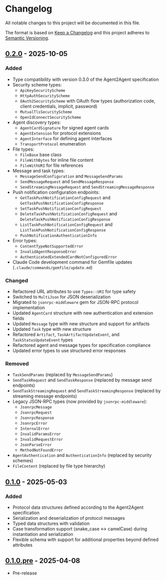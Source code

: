 # Changelog
All notable changes to this project will be documented in this file.

The format is based on [Keep a Changelog](http://keepachangelog.com/en/1.1.1/)
and this project adheres to [Semantic Versioning](http://semver.org/spec/v2.0.0.html).

## [0.2.0] - 2025-10-05

### Added

- Type compatibility with version 0.3.0 of the Agent2Agent specification
- Security scheme types:
  - `ApiKeySecurityScheme`
  - `HttpAuthSecurityScheme`
  - `OAuth2SecurityScheme` with OAuth flow types (authorization code, client credentials, implicit, password)
  - `MutualTlsSecurityScheme`
  - `OpenIdConnectSecurityScheme`
- Agent discovery types:
  - `AgentCardSignature` for signed agent cards
  - `AgentExtension` for protocol extensions
  - `AgentInterface` for defining agent interfaces
  - `TransportProtocol` enumeration
- File types:
  - `FileBase` base class
  - `FileWithBytes` for inline file content
  - `FileWithURI` for file references
- Message and task types:
  - `MessageSendConfiguration` and `MessageSendParams`
  - `SendMessageRequest` and `SendMessageResponse`
  - `SendStreamingMessageRequest` and `SendStreamingMessageResponse`
- Push notification configuration endpoints:
  - `GetTaskPushNotificationConfigRequest` and `GetTaskPushNotificationConfigResponse`
  - `SetTaskPushNotificationConfigRequest`
  - `DeleteTaskPushNotificationConfigRequest` and `DeleteTaskPushNotificationConfigResponse`
  - `ListTaskPushNotificationConfigRequest` and `ListTaskPushNotificationConfigResponse`
  - `PushNotificationAuthenticationInfo`
- Error types:
  - `ContentTypeNotSupportedError`
  - `InvalidAgentResponseError`
  - `AuthenticatedExtendedCardNotConfiguredError`
- Claude Code development command for Gemfile updates (`.claude/commands/gemfile/update.md`)

### Changed

- Refactored URL attributes to use `Types::URI` for type safety
- Switched to `MultiJson` for JSON deserialization
- Migrated to `jsonrpc-middleware` gem for JSON-RPC protocol implementation
- Updated `AgentCard` structure with new authentication and extension fields
- Updated `Message` type with new structure and support for artifacts
- Updated `Task` type with new structure
- Refactored `Artifact`, `TaskArtifactUpdateEvent`, and `TaskStatusUpdateEvent` types
- Refactored agent and message types for specification compliance
- Updated error types to use structured error responses

### Removed

- `TaskSendParams` (replaced by `MessageSendParams`)
- `SendTaskRequest` and `SendTaskResponse` (replaced by message send endpoints)
- `SendTaskStreamingRequest` and `SendTaskStreamingResponse` (replaced by streaming message endpoints)
- Legacy JSON-RPC types (now provided by `jsonrpc-middleware`):
  - `JsonrpcMessage`
  - `JsonrpcRequest`
  - `JsonrpcResponse`
  - `JsonrpcError`
  - `InternalError`
  - `InvalidParamsError`
  - `InvalidRequestError`
  - `JsonParseError`
  - `MethodNotFoundError`
- `AgentAuthentication` and `AuthenticationInfo` (replaced by security schemes)
- `FileContent` (replaced by file type hierarchy)

## [0.1.0] - 2025-05-03

### Added

- Protocol data structures defined according to the Agent2Agent specification
- Serialization and deserialization of protocol messages
- Typed data structures with validation
- Case transformation support (snake_case ↔ camelCase) during instantiation and serialization
- Flexible schema with support for additional properties beyond defined attributes

## [0.1.0.pre] - 2025-04-08

- Pre-release

[0.2.0]: https://github.com/wilsonsilva/a2a/compare/v0.1.0...v0.2.0
[0.1.0]: https://github.com/wilsonsilva/a2a/compare/v0.1.0.pre...v0.1.0
[0.1.0.pre]: https://github.com/wilsonsilva/a2a/compare/a20b9b6...v0.1.0.pre

